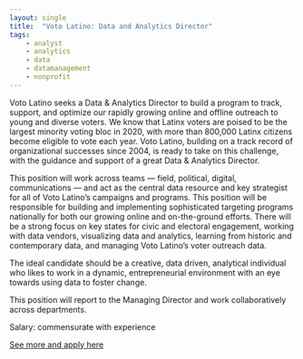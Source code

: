 ```yaml
---
layout: single
title:  "Voto Latino: Data and Analytics Director"
tags: 
    - analyst
    - analytics
    - data
    - datamanagement
    - nonprofit
---
```



Voto Latino seeks a Data & Analytics Director to build a program to track, support, and optimize our rapidly growing online and offline outreach to young and diverse voters. We know that Latinx voters are poised to be the largest minority voting bloc in 2020, with more than 800,000 Latinx citizens become eligible to vote each year. Voto Latino, building on a track record of organizational successes since 2004, is ready to take on this challenge, with the guidance and support of a great Data & Analytics Director.

This position will work across teams — field, political, digital, communications — and act as the central data resource and key strategist for all of Voto Latino’s campaigns and programs. This position will be responsible for building and implementing sophisticated targeting programs nationally for both our growing online and on-the-ground efforts. There will be a strong focus on key states for civic and electoral engagement, working with data vendors, visualizing data and analytics, learning from historic and contemporary data, and managing Voto Latino’s voter outreach data.

The ideal candidate should be a creative, data driven, analytical individual who likes to work in a dynamic, entrepreneurial environment with an eye towards using data to foster change.

This position will report to the Managing Director and work collaboratively across departments.


Salary: commensurate with experience


[See more and apply here](https://votolatino.org/about-us/careers/data-director/)
